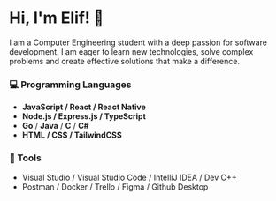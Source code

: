 # Hi, I'm Elif! 👋  
I am a Computer Engineering student with a deep passion for software development. I am eager to learn new technologies, solve complex problems and create effective solutions that make a difference.

### 💻 Programming Languages
- **JavaScript / React / React Native**
- **Node.js / Express.js / TypeScript**
-  **Go** / **Java** / **C** / **C#**
- **HTML / CSS / TailwindCSS**

### 🔧 Tools
-  Visual Studio / Visual Studio Code / IntelliJ IDEA / Dev C++ 
- Postman / Docker / Trello / Figma / Github Desktop
